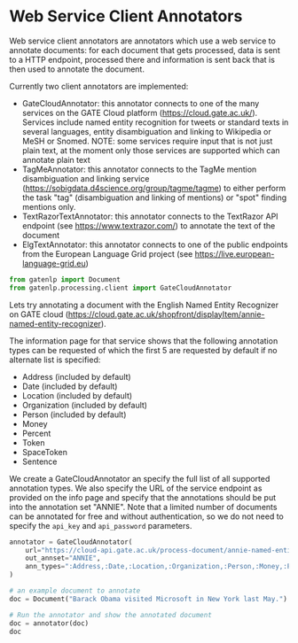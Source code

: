 # Web Service Client Annotators

Web service client annotators are annotators which use a web service to annotate documents: for each document that gets processed, data is sent to a HTTP endpoint, processed there and information is sent back that is then used to annotate the document. 

Currently two client annotators are implemented:

* GateCloudAnnotator: this annotator connects to one of the many services on the GATE Cloud platform (https://cloud.gate.ac.uk/). Services include named entity recognition for tweets or standard texts in several  languages, entity disambiguation and linking to Wikipedia or MeSH or Snomed. NOTE: some services require input that is not just plain text, at the moment only those services are supported which can annotate plain text
* TagMeAnnotator: this annotator connects to the TagMe mention disambiguation and linking service (https://sobigdata.d4science.org/group/tagme/tagme) to either perform the task "tag" (disambiguation and linking of mentions) or "spot" finding mentions only. 
* TextRazorTextAnnotator: this annotator connects to the TextRazor API endpoint (see https://www.textrazor.com/) to annotate the text of the document
* ElgTextAnnotator: this annotator connects to one of the public endpoints from the European Language Grid project (see https://live.european-language-grid.eu) 



```python
from gatenlp import Document
from gatenlp.processing.client import GateCloudAnnotator


```

Lets try annotating a document with the English Named Entity Recognizer on GATE
cloud (https://cloud.gate.ac.uk/shopfront/displayItem/annie-named-entity-recognizer). 

The information page for that service shows that the following annotation types can be requested of which the first 5 are requested by default if no alternate list is specified:

* Address  (included by default)
* Date (included by default)
* Location (included by default)
* Organization (included by default)
* Person (included by default)
* Money 
* Percent 
* Token 
* SpaceToken 
* Sentence

We create a GateCloudAnnotator an specify the full list of all supported annotation types. We also specify the URL of the service endpoint as provided on the info page and specify that the annotations should be put into the annotation set "ANNIE". Note that a limited number of documents can be annotated for free and without authentication, so we do not need to specify the `api_key` and `api_password` parameters. 


```python
annotator = GateCloudAnnotator(
    url="https://cloud-api.gate.ac.uk/process-document/annie-named-entity-recognizer", 
    out_annset="ANNIE", 
    ann_types=":Address,:Date,:Location,:Organization,:Person,:Money,:Percent,:Token,:SpaceToken,:Sentence"
)
```


```python
# an example document to annotate
doc = Document("Barack Obama visited Microsoft in New York last May.")
```


```python
# Run the annotator and show the annotated document
doc = annotator(doc)
doc
```




<div><style>#MOUFKYLXSS-wrapper { color: black !important; }</style>
<div id="MOUFKYLXSS-wrapper">

<div>
<style>
#MOUFKYLXSS-content {
    width: 100%;
    height: 100%;
    font-family: -apple-system, BlinkMacSystemFont, 'Segoe UI', Roboto, Oxygen, Ubuntu, Cantarell, 'Open Sans', 'Helvetica Neue', sans-serif;
}

.MOUFKYLXSS-row {
    width: 100%;
    display: flex;
    flex-direction: row;
    flex-wrap: nowrap;
}

.MOUFKYLXSS-col {
    border: 1px solid grey;
    display: inline-block;
    min-width: 200px;
    padding: 5px;
    /* white-space: normal; */
    /* white-space: pre-wrap; */
    overflow-y: auto;
}

.MOUFKYLXSS-hdr {
    font-size: 1.2rem;
    font-weight: bold;
}

.MOUFKYLXSS-label {
    margin-bottom: -15px;
    display: block;
}

.MOUFKYLXSS-input {
    vertical-align: middle;
    position: relative;
    *overflow: hidden;
}

#MOUFKYLXSS-popup {
    display: none;
    color: black;
    position: absolute;
    margin-top: 10%;
    margin-left: 10%;
    background: #aaaaaa;
    width: 60%;
    height: 60%;
    z-index: 50;
    padding: 25px 25px 25px;
    border: 1px solid black;
    overflow: auto;
}

.MOUFKYLXSS-selection {
    margin-bottom: 5px;
}

.MOUFKYLXSS-featuretable {
    margin-top: 10px;
}

.MOUFKYLXSS-fname {
    text-align: left !important;
    font-weight: bold;
    margin-right: 10px;
}
.MOUFKYLXSS-fvalue {
    text-align: left !important;
}
</style>
  <div id="MOUFKYLXSS-content">
        <div id="MOUFKYLXSS-popup" style="display: none;">
        </div>
        <div class="MOUFKYLXSS-row" id="MOUFKYLXSS-row1" style="height:67vh; min-height:100px;">
            <div id="MOUFKYLXSS-text-wrapper" class="MOUFKYLXSS-col" style="width:70%;">
                <div class="MOUFKYLXSS-hdr" id="MOUFKYLXSS-dochdr"></div>
                <div id="MOUFKYLXSS-text">
                </div>
            </div>
            <div id="MOUFKYLXSS-chooser" class="MOUFKYLXSS-col" style="width:30%; border-left-width: 0px;"></div>
        </div>
        <div class="MOUFKYLXSS-row" id="MOUFKYLXSS-row2" style="height:30vh; min-height: 100px;">
            <div id="MOUFKYLXSS-details" class="MOUFKYLXSS-col" style="width:100%; border-top-width: 0px;">
            </div>
        </div>
    </div>
    <script src="https://ajax.googleapis.com/ajax/libs/jquery/3.5.1/jquery.min.js"></script><script src="https://unpkg.com/gatenlp-ann-viewer@1.0.11/gatenlp-ann-viewer.js"></script>
    <script type="application/json" id="MOUFKYLXSS-data">
    {"annotation_sets": {"ANNIE": {"name": "detached-from:ANNIE", "annotations": [{"type": "Date", "start": 43, "end": 51, "id": 0, "features": {"rule": "ModifierNamedDate", "ruleFinal": "DateOnlyFinal", "kind": "date"}}, {"type": "Location", "start": 34, "end": 42, "id": 1, "features": {"kind": "locName", "rule": "InLoc1", "locType": "city", "ruleFinal": "LocFinal"}}, {"type": "Organization", "start": 21, "end": 30, "id": 2, "features": {"orgType": "company", "rule": "GazOrganization", "ruleFinal": "OrgFinal"}}, {"type": "Person", "start": 0, "end": 12, "id": 3, "features": {"firstName": "Barack", "surname": "Obama", "kind": "fullName", "rule": "GazPerson", "gender": "male", "ruleFinal": "PersonFinal"}}, {"type": "Token", "start": 0, "end": 6, "id": 4, "features": {"string": "Barack", "length": "6", "orth": "upperInitial", "kind": "word", "category": "NNP"}}, {"type": "Token", "start": 7, "end": 12, "id": 5, "features": {"string": "Obama", "length": "5", "orth": "upperInitial", "kind": "word", "category": "NNP"}}, {"type": "Token", "start": 13, "end": 20, "id": 6, "features": {"string": "visited", "length": "7", "orth": "lowercase", "kind": "word", "category": "VBD"}}, {"type": "Token", "start": 21, "end": 30, "id": 7, "features": {"string": "Microsoft", "length": "9", "orth": "upperInitial", "kind": "word", "category": "NNP"}}, {"type": "Token", "start": 31, "end": 33, "id": 8, "features": {"string": "in", "length": "2", "orth": "lowercase", "kind": "word", "category": "IN"}}, {"type": "Token", "start": 34, "end": 37, "id": 9, "features": {"string": "New", "length": "3", "orth": "upperInitial", "kind": "word", "category": "NNP"}}, {"type": "Token", "start": 38, "end": 42, "id": 10, "features": {"string": "York", "length": "4", "orth": "upperInitial", "kind": "word", "category": "NNP"}}, {"type": "Token", "start": 43, "end": 47, "id": 11, "features": {"string": "last", "length": "4", "orth": "lowercase", "kind": "word", "category": "JJ"}}, {"type": "Token", "start": 48, "end": 51, "id": 12, "features": {"string": "May", "length": "3", "orth": "upperInitial", "kind": "word", "category": "NNP"}}, {"type": "Token", "start": 51, "end": 52, "id": 13, "features": {"string": ".", "length": "1", "kind": "punctuation", "category": "."}}, {"type": "SpaceToken", "start": 6, "end": 7, "id": 14, "features": {"string": " ", "length": "1", "kind": "space"}}, {"type": "SpaceToken", "start": 12, "end": 13, "id": 15, "features": {"string": " ", "length": "1", "kind": "space"}}, {"type": "SpaceToken", "start": 20, "end": 21, "id": 16, "features": {"string": " ", "length": "1", "kind": "space"}}, {"type": "SpaceToken", "start": 30, "end": 31, "id": 17, "features": {"string": " ", "length": "1", "kind": "space"}}, {"type": "SpaceToken", "start": 33, "end": 34, "id": 18, "features": {"string": " ", "length": "1", "kind": "space"}}, {"type": "SpaceToken", "start": 37, "end": 38, "id": 19, "features": {"string": " ", "length": "1", "kind": "space"}}, {"type": "SpaceToken", "start": 42, "end": 43, "id": 20, "features": {"string": " ", "length": "1", "kind": "space"}}, {"type": "SpaceToken", "start": 47, "end": 48, "id": 21, "features": {"string": " ", "length": "1", "kind": "space"}}, {"type": "Sentence", "start": 0, "end": 52, "id": 22, "features": {}}], "next_annid": 23}}, "text": "Barack Obama visited Microsoft in New York last May.", "features": {}, "offset_type": "j", "name": ""}
    </script>
    <script type="text/javascript">
        gatenlp_run("MOUFKYLXSS-");
    </script>
  </div>

</div></div>


